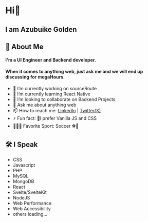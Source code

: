 
# Hi👋 
## I am Azubuike Golden

## 🚀 About Me
#### I'm a UI Engineer and Backend developer.
#### When it comes to anything web, just ask me and we will end up discussing for megaHours.

- 🔭 I’m currently working on sourceRoute
- 🌱 I’m currently learning React Native
- 👯 I’m looking to collaborate on Backend Projects
- 💬 Ask me about anything web
- 📫 How to reach me: [LinkedIn](https://linkedin.com/in/goldenazubuike) | [Twitter(X)](https://twitter.com/chibue_exe)
- ⚡ Fun fact: 🤔I prefer Vanilla JS and CSS
- 🤾🏽‍♂️ Favorite Sport: Soccer ⚽🥅

## 🛠 I Speak
- CSS
- Javascript 
- PHP 
- MySQL 
- MongoDB
- React
- Svelte/SvelteKit 
- NodeJS
- Web Performance
- Web Accessibility
- others loading...
